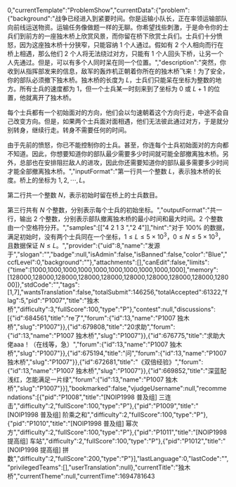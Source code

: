 0,"currentTemplate":"ProblemShow","currentData":{"problem":{"background":"战争已经进入到紧要时间。你是运输小队长，正在率领运输部队向前线运送物资。运输任务像做题一样的无聊。你希望找些刺激，于是命令你的士兵们到前方的一座独木桥上欣赏风景，而你留在桥下欣赏士兵们。士兵们十分愤怒，因为这座独木桥十分狭窄，只能容纳 $1$ 个人通过。假如有 $2$ 个人相向而行在桥上相遇，那么他们 $2$ 个人将无法绕过对方，只能有 $1$ 个人回头下桥，让另一个人先通过。但是，可以有多个人同时呆在同一个位置。","description":"突然，你收到从指挥部发来的信息，敌军的轰炸机正朝着你所在的独木桥飞来！为了安全，你的部队必须撤下独木桥。独木桥的长度为 $L$，士兵们只能呆在坐标为整数的地方。所有士兵的速度都为 $1$，但一个士兵某一时刻来到了坐标为 $0$ 或 $L+1$ 的位置，他就离开了独木桥。

每个士兵都有一个初始面对的方向，他们会以匀速朝着这个方向行走，中途不会自己改变方向。但是，如果两个士兵面对面相遇，他们无法彼此通过对方，于是就分别转身，继续行走。转身不需要任何的时间。

由于先前的愤怒，你已不能控制你的士兵。甚至，你连每个士兵初始面对的方向都不知道。因此，你想要知道你的部队最少需要多少时间就可能全部撤离独木桥。另外，总部也在安排阻拦敌人的进攻，因此你还需要知道你的部队最多需要多少时间才能全部撤离独木桥。","inputFormat":"第一行共一个整数 $L$，表示独木桥的长度。桥上的坐标为 $1, 2, \cdots, L$。

第二行共一个整数 $N$，表示初始时留在桥上的士兵数目。

第三行共有 $N$ 个整数，分别表示每个士兵的初始坐标。","outputFormat":"共一行，输出 $2$ 个整数，分别表示部队撤离独木桥的最小时间和最大时间。$2$ 个整数由一个空格符分开。","samples":[["4
2
1 3
","2 4"]],"hint":"对于 $100\%$ 的数据，满足初始时，没有两个士兵同在一个坐标，$1\le  L\le5\times 10^3$，$0\le N\le5\times10^3$，且数据保证 $N\le L$。","provider":{"uid":8,"name":"发源于","slogan":"","badge":null,"isAdmin":false,"isBanned":false,"color":"Blue","ccfLevel":0,"background":""},"attachments":[],"canEdit":false,"limits":{"time":[1000,1000,1000,1000,1000,1000,1000,1000,1000,1000],"memory":[128000,128000,128000,128000,128000,128000,128000,128000,128000,128000]},"stdCode":"","tags":[1,7],"wantsTranslation":false,"totalSubmit":146256,"totalAccepted":61322,"flag":5,"pid":"P1007","title":"独木桥","difficulty":3,"fullScore":100,"type":"P"},"contest":null,"discussions":[{"id":684561,"title":"re了","forum":{"id":13,"name":"P1007 独木桥","slug":"P1007"}},{"id":679808,"title":"20求助","forum":{"id":13,"name":"P1007 独木桥","slug":"P1007"}},{"id":676775,"title":"求助大佬aaa！（在线等，急）","forum":{"id":13,"name":"P1007 独木桥","slug":"P1007"}},{"id":675194,"title":"问","forum":{"id":13,"name":"P1007 独木桥","slug":"P1007"}},{"id":672681,"title":"《双倍经验》","forum":{"id":13,"name":"P1007 独木桥","slug":"P1007"}},{"id":669852,"title":"深蓝配浅红，怎能满足一片绿","forum":{"id":13,"name":"P1007 独木桥","slug":"P1007"}}],"bookmarked":false,"vjudgeUsername":null,"recommendations":[{"pid":"P1008","title":"[NOIP1998 普及组] 三连击","difficulty":2,"fullScore":100,"type":"P"},{"pid":"P1009","title":"[NOIP1998 普及组] 阶乘之和","difficulty":2,"fullScore":100,"type":"P"},{"pid":"P1010","title":"[NOIP1998 普及组] 幂次方","difficulty":2,"fullScore":100,"type":"P"},{"pid":"P1011","title":"[NOIP1998 提高组] 车站","difficulty":2,"fullScore":100,"type":"P"},{"pid":"P1012","title":"[NOIP1998 提高组] 拼数","difficulty":2,"fullScore":200,"type":"P"}],"lastLanguage":0,"lastCode":"","privilegedTeams":[],"userTranslation":null},"currentTitle":"独木桥","currentTheme":null,"currentTime":1694781643